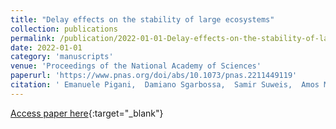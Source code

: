 ```yaml
---
title: "Delay effects on the stability of large ecosystems"
collection: publications
permalink: /publication/2022-01-01-Delay-effects-on-the-stability-of-large-ecosystems
date: 2022-01-01
category: 'manuscripts'
venue: 'Proceedings of the National Academy of Sciences'
paperurl: 'https://www.pnas.org/doi/abs/10.1073/pnas.2211449119'
citation: ' Emanuele Pigani,  Damiano Sgarbossa,  Samir Suweis,  Amos Maritan,  Sandro Azaele, &quot;Delay effects on the stability of large ecosystems.&quot; Proceedings of the National Academy of Sciences, 2022.'
---
```

[Access paper here](https://www.pnas.org/doi/abs/10.1073/pnas.2211449119){:target="_blank"}
